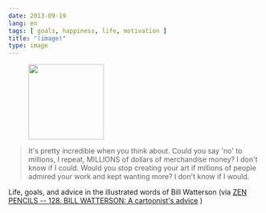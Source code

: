```yaml
---
date: 2013-09-19
lang: en
tags: [ goals, happiness, life, motivation ]
title: "(image)"
type: image
---
```


<figure>
<a
href="https://hugo.ferreira.cc/its-pretty-incredible-when-you-think-about-could/attachment/374/"
rel="attachment"><img
src="https://hugo.ferreira.cc/wp-content/uploads/2013/09/tumblr_mtdhgxbkzT1qz82meo1_1280-150x150.jpg"
width="150" height="150" /></a></figure>

> It's pretty incredible when you think about. Could you say 'no' to
> millions, I repeat, MILLIONS of dollars of merchandise money? I don't
> know if I could. Would you stop creating your art if millions of
> people admired your work and kept wanting more? I don't know if I
> would.

Life, goals, and advice in the illustrated words of Bill Watterson (via
[ZEN PENCILS -- 128. BILL WATTERSON: A cartoonist's
advice](http://zenpencils.com/comic/128-bill-watterson-a-cartoonists-advice/)
)

